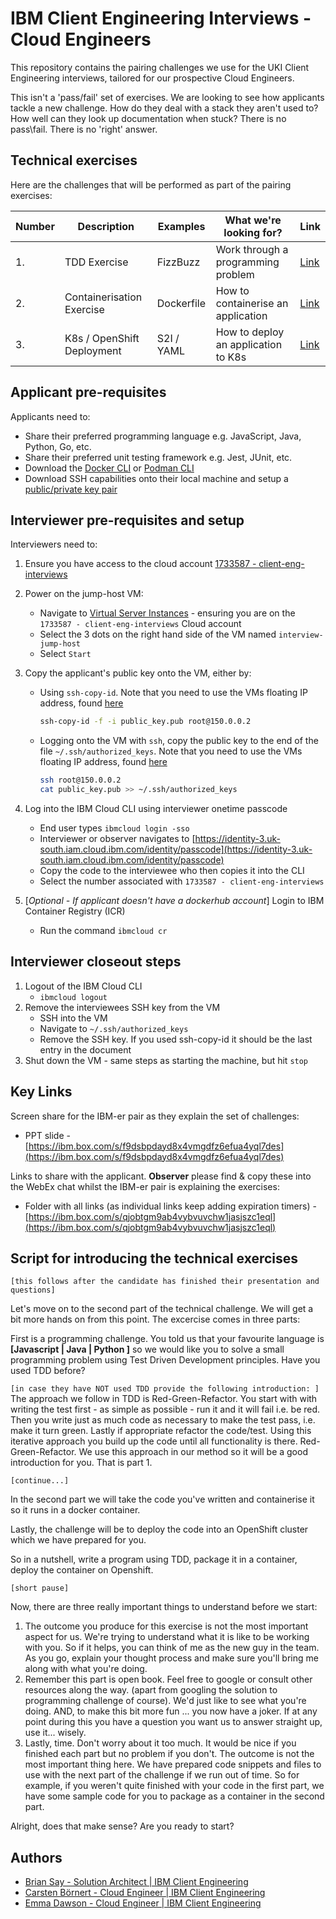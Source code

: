 # IBM Client Engineering Interviews - Cloud Engineers

This repository contains the pairing challenges we use for the UKI Client Engineering interviews, tailored for our prospective Cloud Engineers.

This isn't a 'pass/fail' set of exercises. We are looking to see how applicants tackle a new challenge. How do they deal with a stack they aren't used to? How well can they look up documentation when stuck? There is no pass\fail. There is no 'right' answer.

## Technical exercises

Here are the challenges that will be performed as part of the pairing exercises:

| Number | Description                | Examples   | What we're looking for?             | Link                                                                                    |
| ------ | -------------------------- | ---------- | ----------------------------------- | --------------------------------------------------------------------------------------- |
| 1.     | TDD Exercise               | FizzBuzz   | Work through a programming problem  | [Link](https://github.com/briansay/tech-activities/tree/main/1-tdd-challenge/fizz-buzz) |
| 2.     | Containerisation Exercise  | Dockerfile | How to containerise an application  | [Link](https://github.com/briansay/tech-activities/tree/main/2-containerise)            |
| 3.     | K8s / OpenShift Deployment | S2I / YAML | How to deploy an application to K8s | [Link](https://github.com/briansay/tech-activities/tree/main/3-k8s-deployment)          |

## Applicant pre-requisites

Applicants need to:

- Share their preferred programming language e.g. JavaScript, Java, Python, Go, etc.
- Share their preferred unit testing framework e.g. Jest, JUnit, etc.
- Download the [Docker CLI](https://docs.docker.com/get-docker/) or [Podman CLI](https://podman.io/getting-started/installation) 
- Download SSH capabilities onto their local machine and setup a [public/private key pair](https://www.digitalocean.com/community/tutorials/how-to-set-up-ssh-keys-2)

## Interviewer pre-requisites and setup

Interviewers need to:

1. Ensure you have access to the cloud account [1733587 - client-eng-interviews](https://cloud.ibm.com/)
2. Power on the jump-host VM:

   - Navigate to [Virtual Server Instances](https://cloud.ibm.com/vpc-ext/compute/vs) - ensuring you are on the `1733587 - client-eng-interviews` Cloud account
   - Select the 3 dots on the right hand side of the VM named `interview-jump-host`
   - Select `Start`

3. Copy the applicant's public key onto the VM, either by:

   - Using `ssh-copy-id`. Note that you need to use the VMs floating IP address, found [here](https://cloud.ibm.com/vpc-ext/compute/vs)

     ```bash
     ssh-copy-id -f -i public_key.pub root@150.0.0.2
     ```

   - Logging onto the VM with `ssh`, copy the public key to the end of the file `~/.ssh/authorized_keys`. Note that you need to use the VMs floating IP address, found [here](https://cloud.ibm.com/vpc-ext/compute/vs)

     ```bash
     ssh root@150.0.0.2
     cat public_key.pub >> ~/.ssh/authorized_keys
     ```

4. Log into the IBM Cloud CLI using interviewer onetime passcode
    - End user types `ibmcloud login -sso`
    - Interviewer or observer navigates to [https://identity-3.uk-south.iam.cloud.ibm.com/identity/passcode](https://identity-3.uk-south.iam.cloud.ibm.com/identity/passcode)
    - Copy the code to the interviewee who then copies it into the CLI 
    - Select the number associated with `1733587 - client-eng-interviews`

6. [*Optional - If applicant doesn't have a dockerhub account*] Login to IBM Container Registry (ICR)
   - Run the command `ibmcloud cr`

## Interviewer closeout steps 

1. Logout of the IBM Cloud CLI 
    - `ibmcloud logout`
2. Remove the interviewees SSH key from the VM 
    - SSH into the VM 
    - Navigate to `~/.ssh/authorized_keys`
    - Remove the SSH key. If you used ssh-copy-id it should be the last entry in the document
3. Shut down the VM - same steps as starting the machine, but hit `stop`

## Key Links

Screen share for the IBM-er pair as they explain the set of challenges:

- PPT slide - [https://ibm.box.com/s/f9dsbpdayd8x4vmgdfz6efua4yql7des](https://ibm.box.com/s/f9dsbpdayd8x4vmgdfz6efua4yql7des)

Links to share with the applicant. **Observer** please find & copy these into the WebEx chat whilst the IBM-er pair is explaining the exercises:

- Folder with all links (as individual links keep adding expiration timers) - [https://ibm.box.com/s/qjobtgm9ab4vybvuvchw1jasjszc1eql](https://ibm.box.com/s/qjobtgm9ab4vybvuvchw1jasjszc1eql)

## Script for introducing the technical exercises

`[this follows after the candidate has finished their presentation and questions]`

Let's move on to the second part of the technical challenge. We will get a bit more hands on from this point. The excercise comes in three parts:

First is a programming challenge. You told us that your favourite language is **[Javascript | Java | Python ]** so we would like you to solve a small programming problem using Test Driven Development principles. Have you used TDD before?

`[in case they have NOT used TDD provide the following introduction: ]`
The approach we follow in TDD is Red-Green-Refactor. You start with with writing the test first - as simple as possible - run it and it will fail i.e. be red. Then you write just as much code as necessary to make the test pass, i.e. make it turn green. Lastly if appropriate refactor the code/test. Using this iterative approach you build up the code until all functionality is there. Red-Green-Refactor. We use this approach in our method so it will be a good introduction for you. That is part 1.

`[continue...]`

In the second part we will take the code you've written and containerise it so it runs in a docker container.

Lastly, the challenge will be to deploy the code into an OpenShift cluster which we have prepared for you.

So in a nutshell, write a program using TDD, package it in a container, deploy the container on Openshift.

`[short pause]`

Now, there are three really important things to understand before we start:

1. The outcome you produce for this exercise is not the most important aspect for us. We're trying to understand what it is like to be working with you. So if it helps, you can think of me as the new guy in the team. As you go, explain your thought process and make sure you'll bring me along with what you're doing.
2. Remember this part is open book. Feel free to google or consult other resources along the way. (apart from googling the solution to programming challenge of course). We'd just like to see what you're doing. AND, to make this bit more fun ... you now have a joker. If at any point during this you have a question you want us to answer straight up, use it... wisely.
3. Lastly, time. Don't worry about it too much. It would be nice if you finished each part but no problem if you don't. The outcome is not the most important thing here. We have prepared code snippets and files to use with the next part of the challenge if we run out of time. So for example, if you weren't quite finished with your code in the first part, we have some sample code for you to package as a container in the second part.

Alright, does that make sense? Are you ready to start?

## Authors

- [Brian Say - Solution Architect | IBM Client Engineering](https://github.com/briansay)
- [Carsten Börnert - Cloud Engineer | IBM Client Engineering](tbd)
- [Emma Dawson - Cloud Engineer | IBM Client Engineering](tbd)
